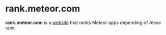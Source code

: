 # rank.meteor.com

**rank.meteor.com** is a [website](http://rank.meteor.com) that ranks Meteor apps depending of Alexa rank.
